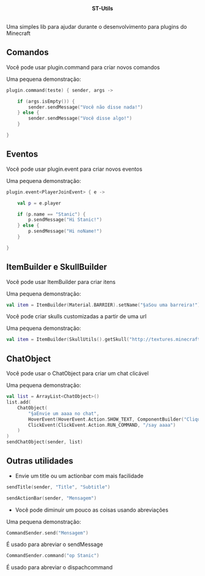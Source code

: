 <div align="center">
  <b>ST-Utils</b><br><br>
</div>

Uma simples lib para ajudar durante o desenvolvimento para plugins do Minecraft

## Comandos

Você pode usar plugin.command para criar novos comandos

Uma pequena demonstração:

```kotlin
plugin.command(teste) { sender, args ->

    if (args.isEmpty()) {
        sender.sendMessage("Você não disse nada!")
    } else {
        sender.sendMessage("Você disse algo!")
    }

}
```

## Eventos

Você pode usar plugin.event para criar novos eventos

Uma pequena demonstração:

```kotlin
plugin.event<PlayerJoinEvent> { e ->

    val p = e.player

    if (p.name == "Stanic") {
        p.sendMessage("Hi Stanic!")
    } else {
        p.sendMessage("Hi noName!")
    }

}
```

## ItemBuilder e SkullBuilder

Você pode usar ItemBuilder para criar itens

Uma pequena demonstração:

```kotlin
val item = ItemBuilder(Material.BARRIER).setName("§aSou uma barreira!").setLore(listOf("", "Me coloque no chão!", "")).build()
```

Você pode criar skulls customizadas a partir de uma url

Uma pequena demonstração:

```kotlin
val item = ItemBuilder(SkullUtils().getSkull("http://textures.minecraft.net/texture/9dbdaa755099edd7efa1f12882c7a51b5815db52e0b164aef6df9a1f53eca23")).setName("Sou uma skull!").build()
```

## ChatObject

Você pode usar o ChatObject para criar um chat clicável

Uma pequena demonstração:

```kotlin
val list = ArrayList<ChatObject>()
list.add(
    ChatObject(
        "§aEnvie um aaaa no chat",
        HoverEvent(HoverEvent.Action.SHOW_TEXT, ComponentBuilder("Clique e digite /say aaaa").create()),
        ClickEvent(ClickEvent.Action.RUN_COMMAND, "/say aaaa")
    )
)
sendChatObject(sender, list)
```

## Outras utilidades

* Envie um title ou um actionbar com mais facilidade

```kotlin
sendTitle(sender, "Title", "Subtitle")

sendActionBar(sender, "Mensagem")
```

* Você pode diminuir um pouco as coisas usando abreviações

Uma pequena demonstração:

```kotlin
CommandSender.send("Mensagem")
```

É usado para abreviar o sendMessage

```kotlin
CommandSender.command("op Stanic")
```

É usado para abreviar o dispachcommand
